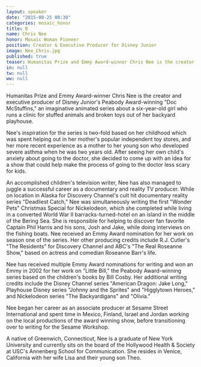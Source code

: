 ```yaml
---
layout: speaker
date: "2015-08-25 08:30"
categories: mosaic_honor
title: B
name: Chris Nee
honor: Mosaic Woman Pioneer
position: Creator & Executive Producer for Disney Junior 
image: Nee_Chris.jpg
published: true
teaser: Humanitas Prize and Emmy Award-winner Chris Nee is the creator and executive producer of Disney Junior's Peabody Award-winning "Doc McStuffins."
in: null
tw: null
ww: null
---
```

Humanitas Prize and Emmy Award-winner Chris Nee is the creator and executive producer of Disney Junior's Peabody Award-winning "Doc McStuffins," an imaginative animated series about a six-year-old girl who runs a clinic for stuffed animals and broken toys out of her backyard playhouse.  

Nee's inspiration for the series is two-fold based on her childhood which was spent helping out in her mother's popular independent toy stores, and her more recent experience as a mother to her young son who developed severe asthma when he was two years old.  After seeing her own child's anxiety about going to the doctor, she decided to come up with an idea for a show that could help make the process of going to the doctor less scary for kids.

An accomplished children's television writer, Nee has also managed to juggle a successful career as a documentary and reality TV producer.  While on location in Alaska for Discovery Channel's cult hit documentary reality series "Deadliest Catch," Nee was simultaneously writing the first "Wonder Pets" Christmas Special for Nickelodeon, which she completed while living in a converted World War II barracks-turned-hotel on an island in the middle of the Bering Sea.  She is responsible for helping to discover fan favorite Captain Phil Harris and his sons, Josh and Jake, while doing interviews on the fishing boats.  Nee received an Emmy Award nomination for her work on season one of the series.  Her other producing credits include R.J. Cutler's "The Residents" for Discovery Channel and ABC's "The Real Roseanne Show," based on actress and comedian Roseanne Barr's life.

Nee has received multiple Emmy Award nominations for writing and won an Emmy in 2002 for her work on "Little Bill," the Peabody Award-winning series based on the children's books by Bill Cosby.  Her additional writing credits include the Disney Channel series "American Dragon: Jake Long," Playhouse Disney series "Johnny and the Sprites" and "Higglytown Heroes," and Nickelodeon series "The Backyardigans" and "Olivia."

Nee began her career as an associate producer at Sesame Street International and spent time in Mexico, Finland, Israel and Jordan working on the local productions of the award winning show, before transitioning over to writing for the Sesame Workshop.  

A native of Greenwich, Connecticut, Nee is a graduate of New York University and currently sits on the board of the Hollywood Health & Society at USC's Annenberg School for Communication. She resides in Venice, California with her wife Lisa and their young son Theo.
